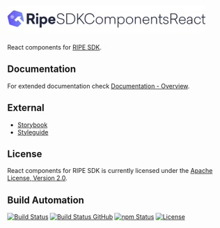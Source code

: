 <h1><a href="https://tech.platforme.com"><img src="res/logo.svg" alt="RIPE SDK Components for React.js" height="60" style="height: 60px;"></a></h1>

React components for [RIPE SDK](https://github.com/ripe-tech/ripe-sdk).

## Documentation

For extended documentation check [Documentation - Overview](doc/overview.md).

## External

* [Storybook](https://ripe-sdk-components-react.platforme.com/storybook)
* [Styleguide](https://ripe-sdk-components-react.platforme.com/styleguide)

## License

React components for RIPE SDK is currently licensed under the [Apache License, Version 2.0](http://www.apache.org/licenses/).

## Build Automation

[![Build Status](https://travis-ci.com/ripe-tech/ripe-sdk-components-react.svg?branch=master)](https://travis-ci.com/ripe-tech/ripe-sdk-components-react)
[![Build Status GitHub](https://github.com/ripe-tech/ripe-sdk-components-react/workflows/Main%20Workflow/badge.svg)](https://github.com/ripe-tech/ripe-sdk-components-react/actions)
[![npm Status](https://img.shields.io/npm/v/ripe-sdk-components-react.svg)](https://www.npmjs.com/package/ripe-sdk-components-react)
[![License](https://img.shields.io/badge/license-Apache%202.0-blue.svg)](https://www.apache.org/licenses/)
